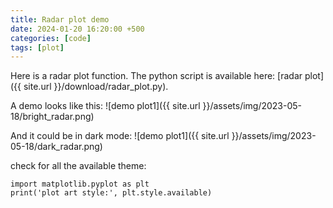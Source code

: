 ```yaml
---
title: Radar plot demo
date: 2024-01-20 16:20:00 +500
categories: [code]
tags: [plot]
---
```

Here is a radar plot function. The python script is available here: [radar plot]({{ site.url }}/download/radar_plot.py).<br />

A demo looks like this:
![demo plot1]({{ site.url }}/assets/img/2023-05-18/bright_radar.png)

And it could be in dark mode:
![demo plot1]({{ site.url }}/assets/img/2023-05-18/dark_radar.png)


check for all the available theme:
```
import matplotlib.pyplot as plt
print('plot art style:', plt.style.available)
```